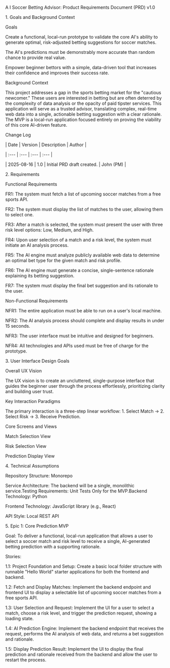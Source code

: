 A I Soccer Betting Advisor: Product Requirements Document (PRD) v1.0

1\. Goals and Background Context

Goals



Create a functional, local-run prototype to validate the core AI's ability to generate optimal, risk-adjusted betting suggestions for soccer matches.



The AI's predictions must be demonstrably more accurate than random chance to provide real value.



Empower beginner bettors with a simple, data-driven tool that increases their confidence and improves their success rate.



Background Context

This project addresses a gap in the sports betting market for the "cautious newcomer." These users are interested in betting but are often deterred by the complexity of data analysis or the opacity of paid tipster services. This application will serve as a trusted advisor, translating complex, real-time web data into a single, actionable betting suggestion with a clear rationale. The MVP is a local-run application focused entirely on proving the viability of this core AI-driven feature.



Change Log

| Date | Version | Description | Author |

| :--- | :--- | :--- | :--- |

| 2025-08-16 | 1.0 | Initial PRD draft created. | John (PM) |



2\. Requirements

Functional Requirements



FR1: The system must fetch a list of upcoming soccer matches from a free sports API.



FR2: The system must display the list of matches to the user, allowing them to select one.



FR3: After a match is selected, the system must present the user with three risk level options: Low, Medium, and High.



FR4: Upon user selection of a match and a risk level, the system must initiate an AI analysis process.



FR5: The AI engine must analyze publicly available web data to determine an optimal bet type for the given match and risk profile.



FR6: The AI engine must generate a concise, single-sentence rationale explaining its betting suggestion.



FR7: The system must display the final bet suggestion and its rationale to the user.



Non-Functional Requirements



NFR1: The entire application must be able to run on a user's local machine.



NFR2: The AI analysis process should complete and display results in under 15 seconds.



NFR3: The user interface must be intuitive and designed for beginners.



NFR4: All technologies and APIs used must be free of charge for the prototype.



3\. User Interface Design Goals

Overall UX Vision

The UX vision is to create an uncluttered, single-purpose interface that guides the beginner user through the process effortlessly, prioritizing clarity and building user trust.



Key Interaction Paradigms

The primary interaction is a three-step linear workflow: 1. Select Match -> 2. Select Risk -> 3. Receive Prediction.



Core Screens and Views



Match Selection View



Risk Selection View



Prediction Display View



4\. Technical Assumptions

Repository Structure: Monorepo

Service Architecture: The backend will be a single, monolithic service.Testing Requirements: Unit Tests Only for the MVP.Backend Technology: Python

Frontend Technology: JavaScript library (e.g., React)

API Style: Local REST API



5\. Epic 1: Core Prediction MVP

Goal: To deliver a functional, local-run application that allows a user to select a soccer match and risk level to receive a single, AI-generated betting prediction with a supporting rationale.



Stories:



1.1: Project Foundation and Setup: Create a basic local folder structure with runnable "Hello World" starter applications for both the frontend and backend.



1.2: Fetch and Display Matches: Implement the backend endpoint and frontend UI to display a selectable list of upcoming soccer matches from a free sports API.



1.3: User Selection and Request: Implement the UI for a user to select a match, choose a risk level, and trigger the prediction request, showing a loading state.



1.4: AI Prediction Engine: Implement the backend endpoint that receives the request, performs the AI analysis of web data, and returns a bet suggestion and rationale.



1.5: Display Prediction Result: Implement the UI to display the final prediction and rationale received from the backend and allow the user to restart the process.

